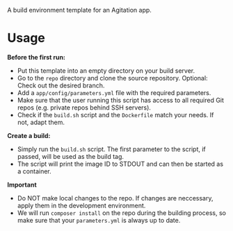 A build environment template for an Agitation app.

Usage
=====

**Before the first run:**

* Put this template into an empty directory on your build server.
* Go to the `repo` directory and clone the source repository. Optional: Check out the desired branch.
* Add a `app/config/parameters.yml` file with the required parameters.
* Make sure that the user running this script has access to all required Git repos (e.g. private repos behind SSH servers).
* Check if the `build.sh` script and the `Dockerfile` match your needs. If not, adapt them.

**Create a build:**

* Simply run the `build.sh` script. The first parameter to the script, if passed, will be used as the build tag.
* The script will print the image ID to STDOUT and can then be started as a container.

**Important**

* Do NOT make local changes to the repo. If changes are neccessary, apply them in the development environment.
* We will run `composer install` on the repo during the building process, so make sure that your `parameters.yml` is always up to date.
